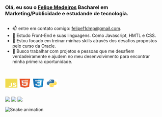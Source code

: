 ### Olá, eu sou o <a href="https://www.linkedin.com/in/felipedem/">Felipe Medeiros</a> Bacharel em Marketing/Publicidade e estudande de tecnologia.
##

- 📫 entre em contato comigo: felipe11dmp@gmail.com.
- 📖 Estudo Front-End e suas linguagens. Como Javascript, HMTL e CSS.
- 🔭 Estou focado em treinar minhas skills através dos desafios propostos pelo curso da Oracle.
- 👯 Busco trabalhar com projetos e pessoas que me desafiem verdadeiramente e ajudem no meu desenvolvimento para encontrar minha primeira oportunidade.
##
<div style="display: inline_block"><br>
  <img align="center" alt="Rafa-Js" height="30" width="40" src="https://raw.githubusercontent.com/devicons/devicon/master/icons/javascript/javascript-plain.svg">
  <img align="center" alt="Rafa-HTML" height="30" width="40" src="https://raw.githubusercontent.com/devicons/devicon/master/icons/html5/html5-original.svg">
  <img align="center" alt="Rafa-CSS" height="30" width="40" src="https://raw.githubusercontent.com/devicons/devicon/master/icons/css3/css3-original.svg">
  <img align="center" alt="Rafa-Python" height="30" width="40" src="https://raw.githubusercontent.com/devicons/devicon/master/icons/python/python-original.svg">
</div>

##


<div> 
  
  <a href="mailto:felipe11dmp@gmail.com"><img src="https://img.shields.io/badge/Gmail-D14836?style=for-the-badge&logo=gmail&logoColor=white" target="_blank"></a>
  <a href="https://instagram.com/felipedem" target="_blank"><img src="https://img.shields.io/badge/-Instagram-%23E4405F?style=for-the-badge&logo=instagram&logoColor=white" target="_blank"></a>
  <a href="https://www.linkedin.com/in/felipedem/" target="_blank"><img src="https://img.shields.io/badge/-LinkedIn-%230077B5?style=for-the-badge&logo=linkedin&logoColor=white" target="_blank"></a> 
  
![Snake animation](https://github.com/felipedem/felipedem/blob/output/github-contribution-grid-snake.svg)
</div>
